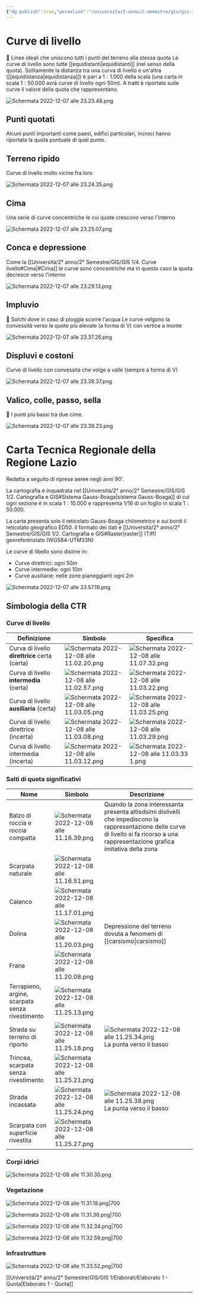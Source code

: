 ```yaml
---
{"dg-publish":true,"permalink":"/universita/2-anno/2-semestre/gis/gis-1/4-curve-livello/"}
---
```




# Curve di livello

🧿 Linee ideali che uniscono tutti i punti del terreno alla stessa quota
Le curve di livello sono tutte [[equidistanti\|equidistanti]] (nel senso della quota). Solitamente la distanza tra una curva di livello e un'altra ([[equidistanza\|equidistanza]]) è pari a $1:1.000$ della scala (una carta in scala $1:50.000$ avrà curve di livello ogni $50m$).
A tratti è riportato sulle curve il valore della quota che rappresentano.

![Schermata 2022-12-07 alle 23.23.48.png](/img/user/Universit%C3%A0/2%C2%B0%20anno/2%C2%B0%20Semestre/GIS/GIS%201/allegati%201/Schermata%202022-12-07%20alle%2023.23.48.png)
## Punti quotati

Alcuni punti importanti come paesi, edifici particolari, incroci hanno riportata la quota puntuale di quel punto.

## Terreno ripido

Curve di livello molto vicine fra loro

![Schermata 2022-12-07 alle 23.24.35.png](/img/user/Universit%C3%A0/2%C2%B0%20anno/2%C2%B0%20Semestre/GIS/GIS%201/allegati%201/Schermata%202022-12-07%20alle%2023.24.35.png)

## Cima

Una serie di curve concentriche le cui quote crescono verso l'interno

![Schermata 2022-12-07 alle 23.25.07.png](/img/user/Universit%C3%A0/2%C2%B0%20anno/2%C2%B0%20Semestre/GIS/GIS%201/allegati%201/Schermata%202022-12-07%20alle%2023.25.07.png)

## Conca e depressione

Come la [[Università/2° anno/2° Semestre/GIS/GIS 1/4. Curve livello#Cima\|#Cima]] le curve sono concentriche ma in questo caso la quota decresce verso l'interno

![Schermata 2022-12-07 alle 23.29.13.png](/img/user/Universit%C3%A0/2%C2%B0%20anno/2%C2%B0%20Semestre/GIS/GIS%201/allegati%201/Schermata%202022-12-07%20alle%2023.29.13.png)

## Impluvio

🧿 Solchi dove in caso di pioggia scorre l'acqua
Le curve volgono la convessità verso le quote più elevate (a forma di V) con vertice a monte

![Schermata 2022-12-07 alle 23.37.26.png](/img/user/Universit%C3%A0/2%C2%B0%20anno/2%C2%B0%20Semestre/GIS/GIS%201/allegati%201/Schermata%202022-12-07%20alle%2023.37.26.png)

## Displuvi e costoni

Curve di livello con convessita che volge a valle (sempre a forma di V)

![Schermata 2022-12-07 alle 23.38.37.png](/img/user/Universit%C3%A0/2%C2%B0%20anno/2%C2%B0%20Semestre/GIS/GIS%201/allegati%201/Schermata%202022-12-07%20alle%2023.38.37.png)

## Valico, colle, passo, sella

🧿 I punti più bassi tra due cime. 

![Schermata 2022-12-07 alle 23.39.23.png](/img/user/Universit%C3%A0/2%C2%B0%20anno/2%C2%B0%20Semestre/GIS/GIS%201/allegati%201/Schermata%202022-12-07%20alle%2023.39.23.png)

# Carta Tecnica Regionale della Regione Lazio
Redatta a seguito di riprese aeree negli anni 90'.

La cartografia è inquadrata nel [[Università/2° anno/2° Semestre/GIS/GIS 1/2. Cartografia e GIS#Sistema Gauss-Boaga\|sistema Gauss-Boaga]] di cui ogni sezione è in scala $1:10.000$ e rappresenta 1/16 di un foglio in scala $1:50.000$.

La carta presenta solo il reticolato Gauss-Boaga chilometrico e sui bordi il reticolato geografico ED50.
Il formato dei dati è [[Università/2° anno/2° Semestre/GIS/GIS 1/2. Cartografia e GIS#Raster\|raster]] (Tiff) georeferenziato (WGS84-UTM33N)

Le curve di libello sono distine in:
- Curve direttrici: ogni $50m$
- Curve intermedie: ogni $10m$
- Curve ausiliarie: nelle zone pianeggianti ogni $2m$

![Schermata 2022-12-07 alle 23.57.19.png](/img/user/Universit%C3%A0/2%C2%B0%20anno/2%C2%B0%20Semestre/GIS/GIS%201/allegati%201/Schermata%202022-12-07%20alle%2023.57.19.png)

## Simbologia della CTR
### Curve di livello

| Definizione                                   | Simbolo                                     | Specifica                                     |
| --------------------------------------------- | ------------------------------------------- | --------------------------------------------- |
| Curva di livello **direttrice** certa (certa) | ![Schermata 2022-12-08 alle 11.02.20.png](/img/user/Universit%C3%A0/2%C2%B0%20anno/2%C2%B0%20Semestre/GIS/GIS%201/allegati%201/Schermata%202022-12-08%20alle%2011.02.20.png) | ![Schermata 2022-12-08 alle 11.07.32.png](/img/user/Universit%C3%A0/2%C2%B0%20anno/2%C2%B0%20Semestre/GIS/GIS%201/allegati%201/Schermata%202022-12-08%20alle%2011.07.32.png)   |
| Curva di livello **intermedia** (certa)       | ![Schermata 2022-12-08 alle 11.02.57.png](/img/user/Universit%C3%A0/2%C2%B0%20anno/2%C2%B0%20Semestre/GIS/GIS%201/allegati%201/Schermata%202022-12-08%20alle%2011.02.57.png) | ![Schermata 2022-12-08 alle 11.03.22.png](/img/user/Universit%C3%A0/2%C2%B0%20anno/2%C2%B0%20Semestre/GIS/GIS%201/allegati%201/Schermata%202022-12-08%20alle%2011.03.22.png)   |
| Curva di livello **ausiliaria** (certa)       | ![Schermata 2022-12-08 alle 11.03.05.png](/img/user/Universit%C3%A0/2%C2%B0%20anno/2%C2%B0%20Semestre/GIS/GIS%201/allegati%201/Schermata%202022-12-08%20alle%2011.03.05.png) | ![Schermata 2022-12-08 alle 11.03.25.png](/img/user/Universit%C3%A0/2%C2%B0%20anno/2%C2%B0%20Semestre/GIS/GIS%201/allegati%201/Schermata%202022-12-08%20alle%2011.03.25.png)   |
| Curva di livello direttrice (incerta)         | ![Schermata 2022-12-08 alle 11.03.08.png](/img/user/Universit%C3%A0/2%C2%B0%20anno/2%C2%B0%20Semestre/GIS/GIS%201/allegati%201/Schermata%202022-12-08%20alle%2011.03.08.png) | ![Schermata 2022-12-08 alle 11.03.29.png](/img/user/Universit%C3%A0/2%C2%B0%20anno/2%C2%B0%20Semestre/GIS/GIS%201/allegati%201/Schermata%202022-12-08%20alle%2011.03.29.png)   |
| Curva di livello intermedia (incerta)         | ![Schermata 2022-12-08 alle 11.03.12.png](/img/user/Universit%C3%A0/2%C2%B0%20anno/2%C2%B0%20Semestre/GIS/GIS%201/allegati%201/Schermata%202022-12-08%20alle%2011.03.12.png) | ![Schermata 2022-12-08 alle 11.03.33 1.png](/img/user/Universit%C3%A0/2%C2%B0%20anno/2%C2%B0%20Semestre/GIS/GIS%201/allegati%201/Schermata%202022-12-08%20alle%2011.03.33%201.png) |

### Salti di quota significativi

| Nome                                            | Simbolo                                     | Descrizione                                                                                                                                                                             |
| ----------------------------------------------- | ------------------------------------------- | --------------------------------------------------------------------------------------------------------------------------------------------------------------------------------------- |
| Balzo di roccia e roccia compatta               | ![Schermata 2022-12-08 alle 11.16.39.png](/img/user/Universit%C3%A0/2%C2%B0%20anno/2%C2%B0%20Semestre/GIS/GIS%201/allegati%201/Schermata%202022-12-08%20alle%2011.16.39.png) | Quando la zona interessanta presenta altisdsimi dislivelli che impediscono la rappresentazione delle curve di livello si fa ricorso a una rappresentazione grafica imitativa della zona |
| Scarpata naturale                               | ![Schermata 2022-12-08 alle 11.16.51.png](/img/user/Universit%C3%A0/2%C2%B0%20anno/2%C2%B0%20Semestre/GIS/GIS%201/allegati%201/Schermata%202022-12-08%20alle%2011.16.51.png) |                                                                                                                                                                                         |
| Calanco                                         | ![Schermata 2022-12-08 alle 11.17.01.png](/img/user/Universit%C3%A0/2%C2%B0%20anno/2%C2%B0%20Semestre/GIS/GIS%201/allegati%201/Schermata%202022-12-08%20alle%2011.17.01.png) |                                                                                                                                                                                         |
| Dolina                                          |      ![Schermata 2022-12-08 alle 11.20.03.png](/img/user/Universit%C3%A0/2%C2%B0%20anno/2%C2%B0%20Semestre/GIS/GIS%201/allegati%201/Schermata%202022-12-08%20alle%2011.20.03.png)    | Depressione del terreno dovuta a fenomeni di [[carsismo\|carsismo]]                                                                                                                                                                                        |
| Frana                                           |            ![Schermata 2022-12-08 alle 11.20.08.png](/img/user/Universit%C3%A0/2%C2%B0%20anno/2%C2%B0%20Semestre/GIS/GIS%201/allegati%201/Schermata%202022-12-08%20alle%2011.20.08.png)|                                                                                                                                                                                         |
| Terrapieno, argine, scarpata senza rivestimento |      ![Schermata 2022-12-08 alle 11.25.13.png](/img/user/Universit%C3%A0/2%C2%B0%20anno/2%C2%B0%20Semestre/GIS/GIS%201/allegati%201/Schermata%202022-12-08%20alle%2011.25.13.png)                                       |                                                                                                                                                                                         |
| Strada su terreno di riporto                    |        ![Schermata 2022-12-08 alle 11.25.18.png](/img/user/Universit%C3%A0/2%C2%B0%20anno/2%C2%B0%20Semestre/GIS/GIS%201/allegati%201/Schermata%202022-12-08%20alle%2011.25.18.png)                                     |    ![Schermata 2022-12-08 alle 11.25.34.png](/img/user/Universit%C3%A0/2%C2%B0%20anno/2%C2%B0%20Semestre/GIS/GIS%201/allegati%201/Schermata%202022-12-08%20alle%2011.25.34.png) La punta verso il basso                                                                                                                                                                                     |
| Trincea, scarpata senza rivestimento            |           ![Schermata 2022-12-08 alle 11.25.21.png](/img/user/Universit%C3%A0/2%C2%B0%20anno/2%C2%B0%20Semestre/GIS/GIS%201/allegati%201/Schermata%202022-12-08%20alle%2011.25.21.png)                                  |                                                                                                                                                                                         |
| Strada incassata                                |            ![Schermata 2022-12-08 alle 11.25.24.png](/img/user/Universit%C3%A0/2%C2%B0%20anno/2%C2%B0%20Semestre/GIS/GIS%201/allegati%201/Schermata%202022-12-08%20alle%2011.25.24.png)                                 |       ![Schermata 2022-12-08 alle 11.25.38.png](/img/user/Universit%C3%A0/2%C2%B0%20anno/2%C2%B0%20Semestre/GIS/GIS%201/allegati%201/Schermata%202022-12-08%20alle%2011.25.38.png) La punta verso il basso                                                                                                                                                                                 |
| Scarpata con superficie rivestita               |           ![Schermata 2022-12-08 alle 11.25.27.png](/img/user/Universit%C3%A0/2%C2%B0%20anno/2%C2%B0%20Semestre/GIS/GIS%201/allegati%201/Schermata%202022-12-08%20alle%2011.25.27.png)                                  |                                                                                                                                                                                         |

### Corpi idrici

![Schermata 2022-12-08 alle 11.30.30.png](/img/user/Universit%C3%A0/2%C2%B0%20anno/2%C2%B0%20Semestre/GIS/GIS%201/allegati%201/Schermata%202022-12-08%20alle%2011.30.30.png)

### Vegetazione

![Schermata 2022-12-08 alle 11.31.19.png|700](/img/user/Universit%C3%A0/2%C2%B0%20anno/2%C2%B0%20Semestre/GIS/GIS%201/allegati%201/Schermata%202022-12-08%20alle%2011.31.19.png)


![Schermata 2022-12-08 alle 11.31.36.png|700](/img/user/Universit%C3%A0/2%C2%B0%20anno/2%C2%B0%20Semestre/GIS/GIS%201/allegati%201/Schermata%202022-12-08%20alle%2011.31.36.png)


![Schermata 2022-12-08 alle 11.32.34.png|700](/img/user/Universit%C3%A0/2%C2%B0%20anno/2%C2%B0%20Semestre/GIS/GIS%201/allegati%201/Schermata%202022-12-08%20alle%2011.32.34.png)


![Schermata 2022-12-08 alle 11.32.59.png|700](/img/user/Universit%C3%A0/2%C2%B0%20anno/2%C2%B0%20Semestre/GIS/GIS%201/allegati%201/Schermata%202022-12-08%20alle%2011.32.59.png)

### Infrastrutture

![Schermata 2022-12-08 alle 11.33.52.png|700](/img/user/Universit%C3%A0/2%C2%B0%20anno/2%C2%B0%20Semestre/GIS/GIS%201/allegati%201/Schermata%202022-12-08%20alle%2011.33.52.png)

[[Università/2° anno/2° Semestre/GIS/GIS 1/Elaborati/Elaborato 1 - Quota\|Elaborato 1 - Quota]]
___


